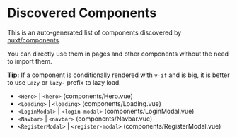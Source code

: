 # Discovered Components

This is an auto-generated list of components discovered by [nuxt/components](https://github.com/nuxt/components).

You can directly use them in pages and other components without the need to import them.

**Tip:** If a component is conditionally rendered with `v-if` and is big, it is better to use `Lazy` or `lazy-` prefix to lazy load.

- `<Hero>` | `<hero>` (components/Hero.vue)
- `<Loading>` | `<loading>` (components/Loading.vue)
- `<LoginModal>` | `<login-modal>` (components/LoginModal.vue)
- `<Navbar>` | `<navbar>` (components/Navbar.vue)
- `<RegisterModal>` | `<register-modal>` (components/RegisterModal.vue)
